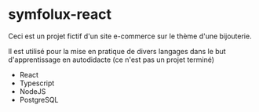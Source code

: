 # symfolux-react

Ceci est un projet fictif d'un site e-commerce sur le thème d'une bijouterie.

Il est utilisé pour la mise en pratique de divers langages dans le but d'apprentissage en autodidacte (ce n'est pas un projet terminé)

- React
- Typescript
- NodeJS 
- PostgreSQL
